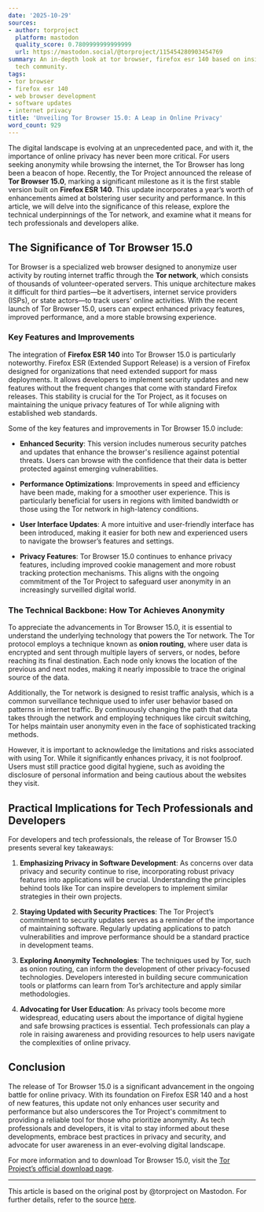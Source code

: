 ```yaml
---
date: '2025-10-29'
sources:
- author: torproject
  platform: mastodon
  quality_score: 0.7809999999999999
  url: https://mastodon.social/@torproject/115454280903454769
summary: An in-depth look at tor browser, firefox esr 140 based on insights from the
  tech community.
tags:
- tor browser
- firefox esr 140
- web browser development
- software updates
- internet privacy
title: 'Unveiling Tor Browser 15.0: A Leap in Online Privacy'
word_count: 929
---
```


The digital landscape is evolving at an unprecedented pace, and with it, the importance of online privacy has never been more critical. For users seeking anonymity while browsing the internet, the Tor Browser has long been a beacon of hope. Recently, the Tor Project announced the release of **Tor Browser 15.0**, marking a significant milestone as it is the first stable version built on **Firefox ESR 140**. This update incorporates a year’s worth of enhancements aimed at bolstering user security and performance. In this article, we will delve into the significance of this release, explore the technical underpinnings of the Tor network, and examine what it means for tech professionals and developers alike.

## The Significance of Tor Browser 15.0

Tor Browser is a specialized web browser designed to anonymize user activity by routing internet traffic through the **Tor network**, which consists of thousands of volunteer-operated servers. This unique architecture makes it difficult for third parties—be it advertisers, internet service providers (ISPs), or state actors—to track users' online activities. With the recent launch of Tor Browser 15.0, users can expect enhanced privacy features, improved performance, and a more stable browsing experience.

### Key Features and Improvements

The integration of **Firefox ESR 140** into Tor Browser 15.0 is particularly noteworthy. Firefox ESR (Extended Support Release) is a version of Firefox designed for organizations that need extended support for mass deployments. It allows developers to implement security updates and new features without the frequent changes that come with standard Firefox releases. This stability is crucial for the Tor Project, as it focuses on maintaining the unique privacy features of Tor while aligning with established web standards.

Some of the key features and improvements in Tor Browser 15.0 include:

- **Enhanced Security**: This version includes numerous security patches and updates that enhance the browser's resilience against potential threats. Users can browse with the confidence that their data is better protected against emerging vulnerabilities.
  
- **Performance Optimizations**: Improvements in speed and efficiency have been made, making for a smoother user experience. This is particularly beneficial for users in regions with limited bandwidth or those using the Tor network in high-latency conditions.

- **User Interface Updates**: A more intuitive and user-friendly interface has been introduced, making it easier for both new and experienced users to navigate the browser’s features and settings.

- **Privacy Features**: Tor Browser 15.0 continues to enhance privacy features, including improved cookie management and more robust tracking protection mechanisms. This aligns with the ongoing commitment of the Tor Project to safeguard user anonymity in an increasingly surveilled digital world.

### The Technical Backbone: How Tor Achieves Anonymity

To appreciate the advancements in Tor Browser 15.0, it is essential to understand the underlying technology that powers the Tor network. The Tor protocol employs a technique known as **onion routing**, where user data is encrypted and sent through multiple layers of servers, or nodes, before reaching its final destination. Each node only knows the location of the previous and next nodes, making it nearly impossible to trace the original source of the data.

Additionally, the Tor network is designed to resist traffic analysis, which is a common surveillance technique used to infer user behavior based on patterns in internet traffic. By continuously changing the path that data takes through the network and employing techniques like circuit switching, Tor helps maintain user anonymity even in the face of sophisticated tracking methods.

However, it is important to acknowledge the limitations and risks associated with using Tor. While it significantly enhances privacy, it is not foolproof. Users must still practice good digital hygiene, such as avoiding the disclosure of personal information and being cautious about the websites they visit.

## Practical Implications for Tech Professionals and Developers

For developers and tech professionals, the release of Tor Browser 15.0 presents several key takeaways:

1. **Emphasizing Privacy in Software Development**: As concerns over data privacy and security continue to rise, incorporating robust privacy features into applications will be crucial. Understanding the principles behind tools like Tor can inspire developers to implement similar strategies in their own projects.

2. **Staying Updated with Security Practices**: The Tor Project’s commitment to security updates serves as a reminder of the importance of maintaining software. Regularly updating applications to patch vulnerabilities and improve performance should be a standard practice in development teams.

3. **Exploring Anonymity Technologies**: The techniques used by Tor, such as onion routing, can inform the development of other privacy-focused technologies. Developers interested in building secure communication tools or platforms can learn from Tor’s architecture and apply similar methodologies.

4. **Advocating for User Education**: As privacy tools become more widespread, educating users about the importance of digital hygiene and safe browsing practices is essential. Tech professionals can play a role in raising awareness and providing resources to help users navigate the complexities of online privacy.

## Conclusion

The release of Tor Browser 15.0 is a significant advancement in the ongoing battle for online privacy. With its foundation on Firefox ESR 140 and a host of new features, this update not only enhances user security and performance but also underscores the Tor Project's commitment to providing a reliable tool for those who prioritize anonymity. As tech professionals and developers, it is vital to stay informed about these developments, embrace best practices in privacy and security, and advocate for user awareness in an ever-evolving digital landscape.

For more information and to download Tor Browser 15.0, visit the [Tor Project’s official download page](https://blog.torproject.org/new-release-tor-browser-150/).

---

This article is based on the original post by @torproject on Mastodon. For further details, refer to the source [here](https://mastodon.social/@torproject/115454280903454769).